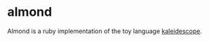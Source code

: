 # almond

Almond is a ruby implementation of the toy language [kaleidescope](https://llvm.org/docs/tutorial/).
